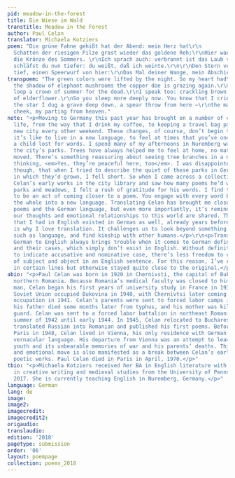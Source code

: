 ```yaml
---
pid: meadow-in-the-forest
title: Die Wiese im Wald
transtitle: Meadow in the Forest
author: Paul Celan
translator: Michaela Kotziers
poem: "Die grüne Fahne gehißt hat der Abend: mein Herz hat\r\n                                                         geträumt…\r\n\r\nIm
  Schatten der riesigen Pilze grast wieder das goldene Reh:\r\nHier wand ich den Toten
  die Kränze des Sommers. \r\nIch sprach auch: verbrannt ist das Laub vom Holunder.\r\nSo
  schläfst du nun tiefer: du weißt, daß ich weinte.\r\n\r\nDen Stern vergrub ich sehr
  tief, einen Speerwurf von hier:\r\nDas Mal deiner Wange, mein Abschied vom Himmel."
transpoem: "The green colors were lifted by the night. So my heart had\r\n                                                            dreamt…\r\n\r\nIn
  the shadow of elephant mushrooms the copper doe is grazing again.\r\nHere my hands
  loop a crown of summer for the dead.\r\nI speak too: crackling brown is the sprig
  of elderflower.\r\nSo you sleep more deeply now. You know that I cried.\r\n\r\nFor
  the star I dug a grave deep down, a spear throw from here —\r\nthe mark of your
  cheek, my parting from heaven."
note: "<p>Moving to Germany this past year has brought on a number of changes in my
  life, from the way that I drink my coffee, to keeping a travel bag packed for a
  new city every other weekend. These changes, of course, don’t begin to touch what
  it’s like to live in a new language, to feel at times that you’ve once again become
  a child lost for words. I spend many of my afternoons in Nuremberg walking through
  the city’s parks. Trees have always helped me to feel at home, no matter where I’ve
  moved. There’s something reassuring about seeing tree branches in a new place and
  thinking, <em>Yes, they’re peaceful here, too</em>. I was disappointed to realize,
  though, that when I tried to describe the quiet of these parks in German, the language
  in which they’d grown, I fell short. So when I came across a collection of Paul
  Celan’s early works in the city library and saw how many poems he’d written about
  parks and meadows, I felt a rush of gratitude for his words. I find translation
  to be an act of coming closer to a poem. You engage with every word before carrying
  the whole into a new language. Translating Celan has brought me closer to his individual
  poems and the German language, but even more importantly, it’s reminded me that
  our thoughts and emotional relationships to this world are shared. The impressions
  that I had in English existed in German as well, already years before. And this
  is why I love translation. It challenges us to look beyond something artificial,
  such as language, and find kinship with other humans.</p>\r\n<p>Translating from
  German to English always brings trouble when it comes to German definite articles
  and their cases, which simply don’t exist in English. Without definite articles
  to indicate accusative and nominative case, there’s less freedom to change the order
  of subject and object in an English sentence. For this reason, I’ve reordered words
  in certain lines but otherwise stayed quite close to the original.</p>"
abio: "<p>Paul Celan was born in 1920 in Chernivsti, the capital of Bukovina, formerly
  northern Romania. Because Romania’s medical faculty was closed to him as a Jewish
  man, Celan began his first years of university study in France in 1938–1939. The
  Soviet Union occupied Bukovina in 1940, with Chernivtsi later coming under German
  occupation in 1941. Celan’s parents were sent to forced labor camps in June 1942;
  his father died some months later from typhus, and his mother was killed by an SS
  guard. Celan was sent to a forced labor battalion in northeast Romania from the
  summer of 1942 until early 1944. In 1945, Celan relocated to Bucharest, where he
  translated Russian into Romanian and published his first poems. Before moving to
  Paris in 1948, Celan lived in Vienna, his only residence with German as its exclusive
  vernacular language. His departure from Vienna was an attempt to leave behind his
  youth and its unbearable memories of war and his parents’ deaths. This geographic
  and emotional move is also manifested as a break between Celan’s early and later
  poetic works. Paul Celan died in Paris in April, 1970.</p>"
tbio: "<p>Michaela Kotziers received her BA in English literature with concentrations
  in creative writing and medieval studies from the University of Pennsylvania in
  2017. She is currently teaching English in Nuremberg, Germany.</p>"
language: German
lang: de
image:
image2:
imagecredit:
imagecredit2:
origaudio:
translaudio:
edition: '2018'
pagetype: submission
order: '06'
layout: poempage
collection: poems_2018
---
```

